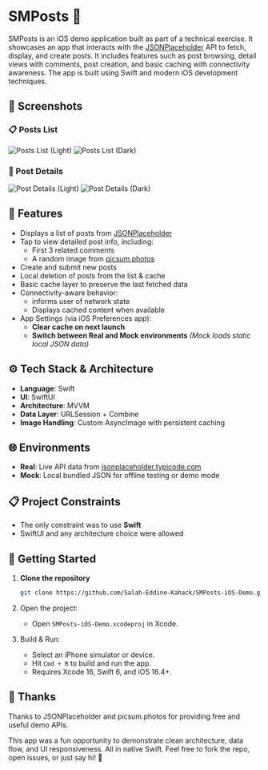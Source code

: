 # SMPosts 📰

SMPosts is an iOS demo application built as part of a technical exercise. It showcases an app that interacts with the [JSONPlaceholder](https://jsonplaceholder.typicode.com/) API to fetch, display, and create posts. It includes features such as post browsing, detail views with comments, post creation, and basic caching with connectivity awareness. The app is built using Swift and modern iOS development techniques.

## 📸 Screenshots

### 📋 Posts List
![Posts List (Light)](https://i.postimg.cc/g2d4pHVK/IMG-6294.png)
![Posts List (Dark)](https://i.postimg.cc/13HB3VM1/IMG-6295.png)

### 📄 Post Details
![Post Details (Light)](https://i.postimg.cc/BvngLZwL/IMG-6297.png)
![Post Details (Dark)](https://i.postimg.cc/N0Cx1hWN/IMG-6296.png)

## 📱 Features

- Displays a list of posts from [JSONPlaceholder](https://jsonplaceholder.typicode.com/)
- Tap to view detailed post info, including:
  - First 3 related comments
  - A random image from [picsum.photos](https://picsum.photos/)
- Create and submit new posts
- Local deletion of posts from the list & cache
- Basic cache layer to preserve the last fetched data
- Connectivity-aware behavior:
  - informs user of network state
  - Displays cached content when available
- App Settings (via iOS Preferences app):
  - **Clear cache on next launch**
  - **Switch between Real and Mock environments** _(Mock loads static local JSON data)_

## ⚙️ Tech Stack & Architecture

- **Language**: Swift
- **UI**: SwiftUI
- **Architecture**: MVVM
- **Data Layer**: URLSession + Combine
- **Image Handling**: Custom AsyncImage with persistent caching

## 🌐 Environments

- **Real**: Live API data from [jsonplaceholder.typicode.com](https://jsonplaceholder.typicode.com/)
- **Mock**: Local bundled JSON for offline testing or demo mode

## 📋 Project Constraints

- The only constraint was to use **Swift**
- SwiftUI and any architecture choice were allowed

## 🚀 Getting Started

1. **Clone the repository**
   ```bash
   git clone https://github.com/Salah-Eddine-Kahack/SMPosts-iOS-Demo.git
2. Open the project:
    - Open `SMPosts-iOS-Demo.xcodeproj` in Xcode.

3. Build & Run:
    - Select an iPhone simulator or device.
    - Hit `Cmd + R` to build and run the app.
    - Requires Xcode 16, Swift 6, and iOS 16.4+.

## 🙏 Thanks

Thanks to JSONPlaceholder and picsum.photos for providing free and useful demo APIs.

This app was a fun opportunity to demonstrate clean architecture, data flow, and UI responsiveness. All in native Swift.
Feel free to fork the repo, open issues, or just say hi! 👋
